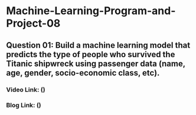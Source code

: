 # Machine-Learning-Program-and-Project-08

## Question 01: Build a machine learning model that predicts the type of people who survived the Titanic shipwreck using passenger data (name, age, gender, socio-economic class, etc).

### Video Link: ()
### Blog Link: ()

